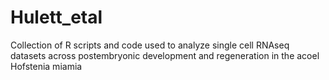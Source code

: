 # Hulett_etal
Collection of R scripts and code used to analyze single cell RNAseq datasets across postembryonic development and regeneration in the acoel Hofstenia miamia
